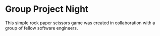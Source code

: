 # Group Project Night
This simple rock paper scissors game was created in collaboration with a group of fellow software engineers.
